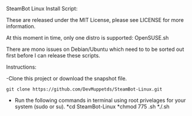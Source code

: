 SteamBot Linux Install Script:

These are released under the MIT License, please see LICENSE for more information.

At this moment in time, only one distro is supported:
OpenSUSE.sh

There are mono issues on Debian/Ubuntu which need to to be sorted out first before I can release these scripts.

Instructions:

-Clone this project or download the snapshot file.

	git clone https://github.com/DevMuppetds/SteamBot-Linux.git

- Run the following commands in terminal using root privelages for your system (sudo or su).
	*cd SteamBot-Linux
	*chmod 775 <distro>.sh
	*./<distro>.sh

